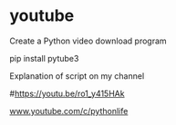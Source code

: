 # youtube
Create a Python video download program

pip install pytube3

Explanation of script on my channel


#https://youtu.be/ro1_y415HAk


www.youtube.com/c/pythonlife
